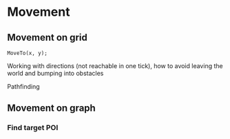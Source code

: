 

# Movement


## Movement on grid


```charp title="Beam to specific cell"
MoveTo(x, y);
```

Working with directions (not reachable in one tick), how to avoid leaving the world and bumping into obstacles

Pathfinding

## Movement on graph


### Find target POI